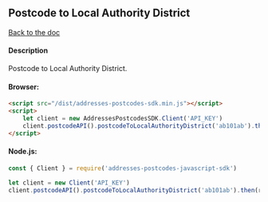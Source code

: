 ## Postcode to Local Authority District

[Back to the doc](../README.md)

#### Description

Postcode to Local Authority District.

#### Browser:

```html
<script src="/dist/addresses-postcodes-sdk.min.js"></script>
<script>
    let client = new AddressesPostcodesSDK.Client('API_KEY')
    client.postcodeAPI().postcodeToLocalAuthorityDistrict('ab101ab').then(response => { console.log(response) })
</script>
```

#### Node.js:

```js
const { Client } = require('addresses-postcodes-javascript-sdk')

let client = new Client('API_KEY')
client.postcodeAPI().postcodeToLocalAuthorityDistrict('ab101ab').then(response => { console.log(response) })
```